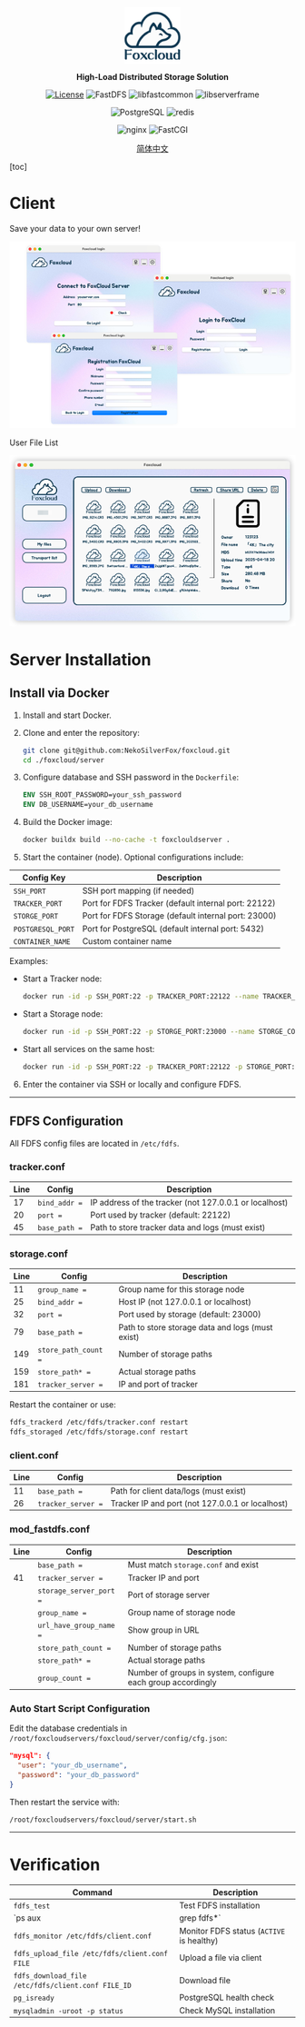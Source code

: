 <div align="center">
<p>
 <img width="100px" src="./client/img/foxcloud-logo-name.svg" align="center" alt="foxcloud" />
 <p align="center"><b>High-Load Distributed Storage Solution</b></p>
</p>



[![License](https://img.shields.io/badge/license-Apache%202.0-brightgreen)](LICENSE)
![FastDFS](https://img.shields.io/badge/FDFS-v6.12.2-orange)
![libfastcommon](https://img.shields.io/badge/libfastcommon-v1.0.75-orange)
![libserverframe](https://img.shields.io/badge/libserverframe-v1.2.5-orange)

![PostgreSQL](https://img.shields.io/badge/PostgreSQL-v9-red)
![redis](https://img.shields.io/badge/redis-v7.4.1-red)

![nginx](https://img.shields.io/badge/nginx-v1.16.1-blue)
![FastCGI](https://img.shields.io/badge/FastCGI-v2.4.1-blue.svg)


<div align="left">

<p align="center">
    <a href="./doc/README_CN.md">简体中文</a>
</p>
<!-- 顶部至此截止 -->



[toc]

# Client

Save your data to your own server!

![login](doc/img/login.png)

User File List

<img src="doc/img/image-20250421162213027.png" alt="image-20250421162213027" style="zoom:67%;" />

# Server Installation

## Install via Docker

1. Install and start Docker.

2. Clone and enter the repository:

    ```bash
    git clone git@github.com:NekoSilverFox/foxcloud.git
    cd ./foxcloud/server
    ```

3. Configure database and SSH password in the `Dockerfile`:

    ```dockerfile
    ENV SSH_ROOT_PASSWORD=your_ssh_password
    ENV DB_USERNAME=your_db_username
    ```

4. Build the Docker image:

    ```bash
    docker buildx build --no-cache -t foxclouldserver .
    ```

5. Start the container (node). Optional configurations include:

| Config Key       | Description                                                  |
|------------------|--------------------------------------------------------------|
| `SSH_PORT`       | SSH port mapping (if needed)                                 |
| `TRACKER_PORT`   | Port for FDFS Tracker (default internal port: 22122)         |
| `STORGE_PORT`    | Port for FDFS Storage (default internal port: 23000)         |
| `POSTGRESQL_PORT`| Port for PostgreSQL (default internal port: 5432)            |
| `CONTAINER_NAME` | Custom container name                                        |

Examples:

- Start a Tracker node:

    ```bash
    docker run -id -p SSH_PORT:22 -p TRACKER_PORT:22122 --name TRACKER_CONTAINER_NAME foxclouldserver
    ```

- Start a Storage node:

    ```bash
    docker run -id -p SSH_PORT:22 -p STORGE_PORT:23000 --name STORGE_CONTAINER_NAME foxclouldserver
    ```

- Start all services on the same host:

    ```bash
    docker run -id -p SSH_PORT:22 -p TRACKER_PORT:22122 -p STORGE_PORT:23000 -p MYSQL_PORT:3306 -p REDIS_PORT:6379 -p NGINX_PORT:80 --name CONTAINER_NAME foxclouldserver
    ```

6. Enter the container via SSH or locally and configure FDFS.

---


## FDFS Configuration

All FDFS config files are located in `/etc/fdfs`.

### tracker.conf

| Line | Config          | Description                                              |
|------|------------------|----------------------------------------------------------|
| 17   | `bind_addr =`   | IP address of the tracker (not 127.0.0.1 or localhost)   |
| 20   | `port =`        | Port used by tracker (default: 22122)                    |
| 45   | `base_path =`   | Path to store tracker data and logs (must exist)         |

### storage.conf

| Line | Config                 | Description                                            |
|------|------------------------|--------------------------------------------------------|
| 11   | `group_name =`         | Group name for this storage node                      |
| 25   | `bind_addr =`          | Host IP (not 127.0.0.1 or localhost)                  |
| 32   | `port =`               | Port used by storage (default: 23000)                 |
| 79   | `base_path =`          | Path to store storage data and logs (must exist)      |
| 149  | `store_path_count =`   | Number of storage paths                               |
| 159  | `store_path* =`        | Actual storage paths                                  |
| 181  | `tracker_server =`     | IP and port of tracker                                |

Restart the container or use:

```bash
fdfs_trackerd /etc/fdfs/tracker.conf restart
fdfs_storaged /etc/fdfs/storage.conf restart
```

### client.conf

| Line | Config                | Description                                        |
|------|------------------------|----------------------------------------------------|
| 11   | `base_path =`         | Path for client data/logs (must exist)            |
| 26   | `tracker_server =`    | Tracker IP and port (not 127.0.0.1 or localhost)  |

### mod_fastdfs.conf

| Line | Config                 | Description                                        |
|------|------------------------|----------------------------------------------------|
|      | `base_path =`          | Must match `storage.conf` and exist               |
| 41   | `tracker_server =`     | Tracker IP and port                               |
|      | `storage_server_port =`| Port of storage server                            |
|      | `group_name =`         | Group name of storage node                        |
|      | `url_have_group_name =`| Show group in URL                                 |
|      | `store_path_count =`   | Number of storage paths                           |
|      | `store_path* =`        | Actual storage paths                              |
|      | `group_count =`        | Number of groups in system, configure each group accordingly |

### Auto Start Script Configuration

Edit the database credentials in `/root/foxcloudservers/foxcloud/server/config/cfg.json`:

```json
"mysql": {
  "user": "your_db_username",
  "password": "your_db_password"
}
```

Then restart the service with:

```bash
/root/foxcloudservers/foxcloud/server/start.sh
```

---



# Verification

| Command                                            | Description                                                |
|----------------------------------------------------|------------------------------------------------------------|
| `fdfs_test`                                        | Test FDFS installation                                     |
| `ps aux | grep fdfs*`                              | Check if FDFS services are running                         |
| `fdfs_monitor /etc/fdfs/client.conf`               | Monitor FDFS status (`ACTIVE` is healthy)                  |
| `fdfs_upload_file /etc/fdfs/client.conf FILE`      | Upload a file via client                                   |
| `fdfs_download_file /etc/fdfs/client.conf FILE_ID` | Download file                                              |
| `pg_isready`                                       | PostgreSQL health check                                    |
| `mysqladmin -uroot -p status`                      | Check MySQL installation                                   |



